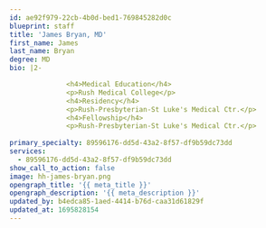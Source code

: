 ```yaml
---
id: ae92f979-22cb-4b0d-bed1-769845282d0c
blueprint: staff
title: 'James Bryan, MD'
first_name: James
last_name: Bryan
degree: MD
bio: |2-

              <h4>Medical Education</h4>
              <p>Rush Medical College</p>
              <h4>Residency</h4>
              <p>Rush-Presbyterian-St Luke's Medical Ctr.</p>
              <h4>Fellowship</h4>
              <p>Rush-Presbyterian-St Luke's Medical Ctr.</p>
          
primary_specialty: 89596176-dd5d-43a2-8f57-df9b59dc73dd
services:
  - 89596176-dd5d-43a2-8f57-df9b59dc73dd
show_call_to_action: false
image: hh-james-bryan.png
opengraph_title: '{{ meta_title }}'
opengraph_description: '{{ meta_description }}'
updated_by: b4edca85-1aed-4414-b76d-caa31d61829f
updated_at: 1695828154
---
```

